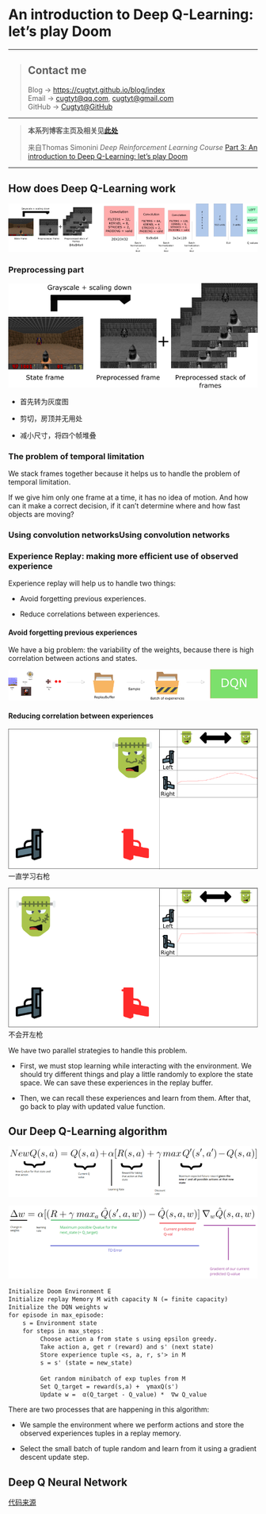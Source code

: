 # An introduction to Deep Q-Learning: let’s play Doom

---
> ## Contact me
> Blog -> <https://cugtyt.github.io/blog/index>  
> Email -> <cugtyt@qq.com>, <cugtyt@gmail.com>  
> GitHub -> [Cugtyt@GitHub](https://github.com/Cugtyt)

---

> **本系列博客主页及相关见**[**此处**](https://cugtyt.github.io/blog/rl-notes/index)  
>
> 来自Thomas Simonini *Deep Reinforcement Learning Course* [Part 3: An introduction to Deep Q-Learning: let’s play Doom](https://medium.freecodecamp.org/an-introduction-to-deep-q-learning-lets-play-doom-54d02d8017d8)

---

## How does Deep Q-Learning work

![arch-DQN](resources/arch-DQN.png)

### Preprocessing part

![DQN-preprocess](resources/DQN-preprocess.png)

- 首先转为灰度图

- 剪切，房顶并无用处

- 减小尺寸，将四个帧堆叠

### The problem of temporal limitation

We stack frames together because it helps us to handle the problem of temporal limitation.

If we give him only one frame at a time, it has no idea of motion. And how can it make a correct decision, if it can’t determine where and how fast objects are moving?

### Using convolution networksUsing convolution networks

### Experience Replay: making more efficient use of observed experience

Experience replay will help us to handle two things:

- Avoid forgetting previous experiences.

- Reduce correlations between experiences.

#### Avoid forgetting previous experiences

We have a big problem: the variability of the weights, because there is high correlation between actions and states.

![replay-buffer](resources/replay-buffer.png)

#### Reducing correlation between experiences

![shoot1](resources/shoot1.png)
一直学习右枪

![shoot2](resources/shoot2.png)
不会开左枪

We have two parallel strategies to handle this problem.

- First, we must stop learning while interacting with the environment. We should try different things and play a little randomly to explore the state space. We can save these experiences in the replay buffer.

- Then, we can recall these experiences and learn from them. After that, go back to play with updated value function.

## Our Deep Q-Learning algorithm

![bellman-eq](resources/bellman-eq.png)

![DQN-error](resources/DQN-error.png)

``` raw
Initialize Doom Environment E
Initialize replay Memory M with capacity N (= finite capacity)
Initialize the DQN weights w
for episode in max_episode:
    s = Environment state
    for steps in max_steps:
         Choose action a from state s using epsilon greedy.
         Take action a, get r (reward) and s' (next state)
         Store experience tuple <s, a, r, s'> in M
         s = s' (state = new_state)

         Get random minibatch of exp tuples from M
         Set Q_target = reward(s,a) +  γmaxQ(s')
         Update w =  α(Q_target - Q_value) *  ∇w Q_value
```

There are two processes that are happening in this algorithm:

- We sample the environment where we perform actions and store the observed experiences tuples in a replay memory.

- Select the small batch of tuple random and learn from it using a gradient descent update step.

## Deep Q Neural Network

[代码来源](https://gist.github.com/simoninithomas/7611db5d8a6f3edde269e18b97fa4d0c#file-deep-q-learning-with-doom-ipynb)